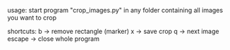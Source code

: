usage:
start program "crop_images.py" in any folder containing all images you want to crop

shortcuts:
b -> remove rectangle (marker)
x -> save crop
q -> next image
escape -> close whole program
